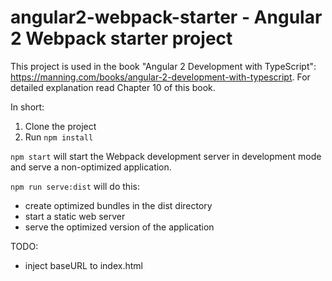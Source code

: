 # angular2-webpack-starter - Angular 2 Webpack starter project

This project is used in the book "Angular 2 Development with TypeScript":
https://manning.com/books/angular-2-development-with-typescript. For detailed explanation read Chapter 10 of this book.

In short:

1. Clone the project
2. Run `npm install`

`npm start` will start the Webpack development server in development mode and serve a non-optimized application.

`npm run serve:dist` will do this:
- create optimized bundles in the dist directory
- start a static web server
- serve the optimized version of the application

TODO:

- inject baseURL to index.html
